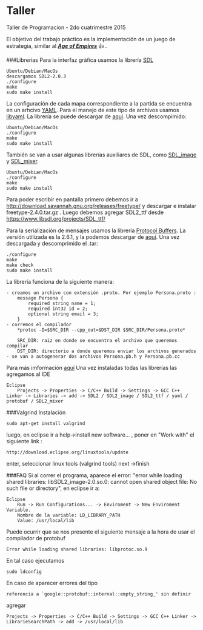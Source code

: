 # Taller
Taller de Programacion - 2do cuatrimestre 2015

El objetivo del trabajo práctico es la implementación de un juego de estrategia, similar al [***Age of Empires***](http://www.ageofempires.com/) :+1: .

###Librerías
Para la interfaz gráfica usamos la librería [SDL](https://www.libsdl.org/download-2.0.php)
```	
Ubuntu/Debian/MacOs
descargamos SDL2-2.0.3
./configure
make
sudo make install
```
La configuración de cada mapa correspondiente a la partida se encuentra en un arhcivo [YAML](http://yaml.org/). Para el manejo de este tipo de archivos usamos [libyaml](http://pyyaml.org/wiki/LibYAML). La librería se puede descargar de [aquí](http://pyyaml.org/download/libyaml/). Una vez descompimido:
```
Ubuntu/Debian/MacOs
./configure
make
sudo make install
```
También se van a usar algunas librerías auxiliares de SDL, como [SDL_image](https://www.libsdl.org/projects/SDL_image/) y [SDL_mixer](https://www.libsdl.org/projects/SDL_mixer/release/SDL2_mixer-2.0.0.tar.gz).
```
Ubuntu/Debian/MacOs
./configure
make
sudo make install
```

Para poder escribir en pantalla primero debemos ir a http://download.savannah.gnu.org/releases/freetype/ y descargar e instalar freetype-2.4.0.tar.gz . Luego debemos agregar SDL2_ttf desde https://www.libsdl.org/projects/SDL_ttf/

Para la serialización de mensajes usamos la librería [Protocol Buffers](https://developers.google.com/protocol-buffers/). La versión utilizada es la 2.6.1, y la podemos descargar de [aquí](https://developers.google.com/protocol-buffers/docs/downloads). Una vez descargada y descomprimido el .tar:
```
./configure
make
make check
sudo make install
```
La librería funciona de la siguiente manera:
```
- creamos un archivo con extensión .proto. Por ejemplo Persona.proto :
	message Persona {
  		required string name = 1;
  		required int32 id = 2;
  		optional string email = 3;
	}
- corremos el compilador
	*protoc -I=$SRC_DIR --cpp_out=$DST_DIR $SRC_DIR/Persona.proto*

	SRC_DIR: raiz en donde se encuentra el archivo que queremos compilar
	DST_DIR: directorio a donde queremos enviar los archivos generados
- se van a autogenerar dos archivos Persona.pb.h y Persona.pb.cc
```
Para más imformación [aquí](https://developers.google.com/protocol-buffers/docs/cpptutorial)
Una vez instaladas todas las librerías las agregamos al IDE
```
Eclipse
	Projects -> Properties -> C/C++ Build -> Settings -> GCC C++ Linker -> Libraries -> add -> SDL2 / SDL2_image / SDL2_ttf / yaml / protobuf / SDL2_mixer
```

###Valgrind
Instalación
```
sudo apt-get install valgrind
```
luego, en eclipse ir a help->install new software... , poner en "Work with" el siguiente link :  
```
http://download.eclipse.org/linuxtools/update
```
enter, seleccionar linux tools (valgrind tools)  next ->finish

###FAQ
Si al correr el programa, aparece el error: "error while loading shared libraries:
libSDL2_image-2.0.so.0: cannot open shared object file: No such file or directory", en eclipse ir a:
```
Eclipse
	Run -> Run Configurations... -> Enviroment -> New Enviroment Variable. 
	Nombre de la variable: LD_LIBRARY_PATH
	Value: /usr/local/lib
```
Puede ocurrir que se nos presente el siguiente mensaje a la hora de usar el compilador de protobuf
```
Error while loading shared libraries: libprotoc.so.9
```
En tal caso ejecutamos 
```
sudo ldconfig 
```
En caso de aparecer errores del tipo 
```
referencia a `google::protobuf::internal::empty_string_' sin definir
```
agregar
```
Projects -> Properties -> C/C++ Build -> Settings -> GCC C++ Linker -> LibrarieSearchPath -> add -> /usr/local/lib
```
